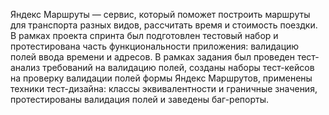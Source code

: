 Яндекс Маршруты — сервис, который поможет построить маршруты для транспорта разных видов, рассчитать время и стоимость поездки. 
В рамках проекта спринта был подготовлен тестовый набор и протестирована часть функциональности приложения: валидацию полей ввода времени и адресов.
В рамках задания был проведен тест-анализ требований на валидацию полей, созданы наборы тест-кейсов на проверку валидации полей формы Яндекс Маршрутов, применены техники тест-дизайна: классы эквивалентности и граничные значения, протестированы валидация полей и заведены баг-репорты.
